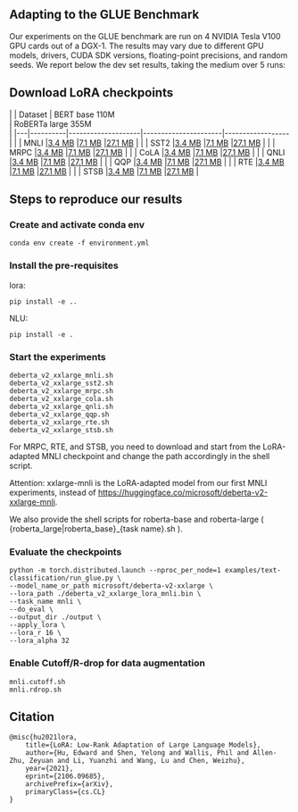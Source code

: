 

## Adapting to the GLUE Benchmark
Our experiments on the GLUE benchmark are run on 4 NVIDIA Tesla V100 GPU cards out of a DGX-1. The results may vary due to different GPU models, drivers, CUDA SDK versions, floating-point precisions, and random seeds. 
We report below the dev set results, taking the medium over 5 runs:



## Download LoRA checkpoints

|   | Dataset  | BERT base 110M <br>   | RoBERTa large 355M <br>  |
|---|----------|--------------------|----------------------|------------------|
|   | MNLI     |[3.4 MB](https://github.com/msft-edward/LoRA_private/releases/download/RoBERTa-base/roberta_base_lora_mnli.bin) |[7.1 MB](https://github.com/msft-edward/LoRA_private/releases/download/RoBERTa-large/roberta_large_lora_mnli.bin) |[27.1 MB](https://github.com/msft-edward/LoRA_private/releases/download/DeBERTa/deberta_v2_xxlarge_lora_mnli.bin) |
|   | SST2     |[3.4 MB](https://github.com/msft-edward/LoRA_private/releases/download/RoBERTa-base/roberta_base_lora_sst2.bin)  |[7.1 MB](https://github.com/msft-edward/LoRA_private/releases/download/RoBERTa-large/roberta_large_lora_sst2.bin)  |[27.1 MB](https://github.com/msft-edward/LoRA_private/releases/download/DeBERTa/deberta_v2_xxlarge_lora_mnli.bin)  |
|   | MRPC     |[3.4 MB](https://github.com/msft-edward/LoRA_private/releases/download/RoBERTa-base/roberta_base_lora_mrpc.bin)  |[7.1 MB](https://github.com/msft-edward/LoRA_private/releases/download/RoBERTa-large/roberta_large_lora_mrpc.bin)  |[27.1 MB](https://github.com/msft-edward/LoRA_private/releases/download/DeBERTa/deberta_v2_xxlarge_lora_mnli.bin)  |
|   | CoLA     |[3.4 MB](https://github.com/msft-edward/LoRA_private/releases/download/RoBERTa-base/roberta_base_lora_cola.bin)  |[7.1 MB](https://github.com/msft-edward/LoRA_private/releases/download/RoBERTa-large/roberta_large_lora_cola.bin)  |[27.1 MB](https://github.com/msft-edward/LoRA_private/releases/download/DeBERTa/deberta_v2_xxlarge_lora_mnli.bin)  |
|   | QNLI     |[3.4 MB](https://github.com/msft-edward/LoRA_private/releases/download/RoBERTa-base/roberta_base_lora_qnli.bin)  |[7.1 MB](https://github.com/msft-edward/LoRA_private/releases/download/RoBERTa-large/roberta_large_lora_qnli.bin)  |[27.1 MB](https://github.com/msft-edward/LoRA_private/releases/download/DeBERTa/deberta_v2_xxlarge_lora_mnli.bin)  |
|   | QQP      |[3.4 MB](https://github.com/msft-edward/LoRA_private/releases/download/RoBERTa-base/roberta_base_lora_qqp.bin)  |[7.1 MB](https://github.com/msft-edward/LoRA_private/releases/download/RoBERTa-large/roberta_large_lora_qqp.bin)  |[27.1 MB](https://github.com/msft-edward/LoRA_private/releases/download/DeBERTa/deberta_v2_xxlarge_lora_mnli.bin)  |
|   | RTE      |[3.4 MB](https://github.com/msft-edward/LoRA_private/releases/download/RoBERTa-base/roberta_base_lora_rte.bin)  |[7.1 MB](https://github.com/msft-edward/LoRA_private/releases/download/RoBERTa-large/roberta_large_lora_rte.bin)  |[27.1 MB](https://github.com/msft-edward/LoRA_private/releases/download/DeBERTa/deberta_v2_xxlarge_lora_mnli.bin)  |
|   | STSB     |[3.4 MB](https://github.com/msft-edward/LoRA_private/releases/download/RoBERTa-base/roberta_base_lora_stsb.bin)  |[7.1 MB](https://github.com/msft-edward/LoRA_private/releases/download/RoBERTa-large/roberta_large_lora_stsb.bin)  |[27.1 MB](https://github.com/msft-edward/LoRA_private/releases/download/DeBERTa/deberta_v2_xxlarge_lora_mnli.bin)  |

## Steps to reproduce our results
### Create and activate conda env
```console
conda env create -f environment.yml
```
### Install the pre-requisites
lora:
```console
pip install -e ..
```
NLU:
```console
pip install -e .
```
### Start the experiments
```console
deberta_v2_xxlarge_mnli.sh
deberta_v2_xxlarge_sst2.sh
deberta_v2_xxlarge_mrpc.sh
deberta_v2_xxlarge_cola.sh
deberta_v2_xxlarge_qnli.sh
deberta_v2_xxlarge_qqp.sh
deberta_v2_xxlarge_rte.sh
deberta_v2_xxlarge_stsb.sh
```
For MRPC, RTE, and STSB, you need to download and start from the LoRA-adapted MNLI checkpoint and change the path accordingly in the shell script.

Attention: xxlarge-mnli is the LoRA-adapted model from our first MNLI experiments, instead of https://huggingface.co/microsoft/deberta-v2-xxlarge-mnli.

We also provide the shell scripts for roberta-base and roberta-large ( {roberta_large|roberta_base}_{task name}.sh ).

### Evaluate the checkpoints
```console
python -m torch.distributed.launch --nproc_per_node=1 examples/text-classification/run_glue.py \
--model_name_or_path microsoft/deberta-v2-xxlarge \
--lora_path ./deberta_v2_xxlarge_lora_mnli.bin \
--task_name mnli \
--do_eval \
--output_dir ./output \
--apply_lora \
--lora_r 16 \
--lora_alpha 32
```

### Enable Cutoff/R-drop for data augmentation
```console
mnli.cutoff.sh
mnli.rdrop.sh
```

## Citation
```
@misc{hu2021lora,
    title={LoRA: Low-Rank Adaptation of Large Language Models},
    author={Hu, Edward and Shen, Yelong and Wallis, Phil and Allen-Zhu, Zeyuan and Li, Yuanzhi and Wang, Lu and Chen, Weizhu},
    year={2021},
    eprint={2106.09685},
    archivePrefix={arXiv},
    primaryClass={cs.CL}
}
```
